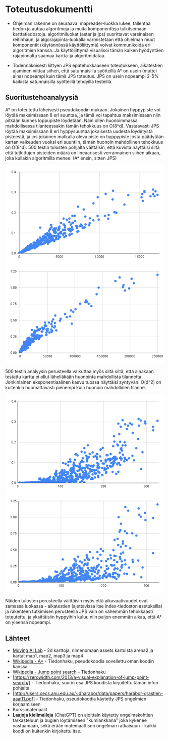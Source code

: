 # Toteutusdokumentti

- Ohjelman rakenne on seuraava: mapreader-luokka lukee, tallentaa tiedon ja auttaa algoritmeja ja muita komponentteja tulkitsemaan karttatiedostoja. algoritmiluokat (astar ja jps) suorittavat varsinaisen reitinhaun, ja algorajapinta-luokalla varmistetaan että ohjelman muut komponentit (käytännössä käyttöliittymä) voivat kommunikoida eri algoritmien kanssa. Ja käyttöliittymä visualisoi tämän kaiken hyödyntäen rajapinnalta saamaa kartta-ja algoritmidataa. 

- Todennäköisesti liittyen JPS epätehokkaaseen toteutukseen, aikatestien ajaminen viittaa siihen, että satunnaisilla syötteillä A* on usein (muttei aina) nopeampi kuin tämä JPS toteutus. JPS on usein nopeampi 2-5% kaikista satunnaisilla syötteillä tehdyillä testeillä.

## Suoritustehoanalyysiä

A* on toteutettu läheisesti pseudokoodin mukaan. Jokainen hyppypiste voi löytää maksimissaan 8 eri suuntaa, ja tämä voi tapahtua maksimissaan niin pitkään kunnes loppupiste löydetään. Näin ollen huonoimmassa mahdollisessa tilanteessakin tämän tehokkuus on O(8^d). Vastaavasti JPS löytää maksimissaan 8 eri hyppysuuntaa jokaisesta uudesta löydetystä pisteestä, ja jos jokainen matkalla oleva piste on hyppypiste josta päädytään kartan vaikeuden vuoksi eri suuntiin, tämän huonoin mahdollinen tehokkuus on O(8^d). 500 testin tulosten pohjalta väittäisin, että kuvista näyttäisi siltä että tutkittujen pisteiden määrä on lineaarisesti verrannainen siihen aikaan, joka kullakin algoritmilla menee. (A* ensin, sitten JPS)

![A* tutkittujen pisteiden määrä suhteessa aikaan](https://raw.githubusercontent.com/Mvaaras/tiralabra-2025/refs/heads/main/documentation/images/astar_examined.png)
![JPS tutkittujen pisteiden määrä suhteessa aikaan](https://github.com/Mvaaras/tiralabra-2025/blob/main/documentation/images/jps_examined.png)

500 testin analyysin perusteella vaikuttaa myös siltä siltä, että ainakaan testattu kartta ei ollut lähelläkään huonointa mahdollista tilannetta. Jonkinlainen eksponentiaalinen kasvu tuossa näyttäisi syntyvän. O(d^2) on kuitenkin huomattavasti pienempi kuin huonoin mahdollinen tilanne.

![A* reitin pituus suhteessa aikaan](https://github.com/Mvaaras/tiralabra-2025/blob/main/documentation/images/astar_pathlength.png)
![JPS reitin pituus pisteiden määrä suhteessa aikaan](https://github.com/Mvaaras/tiralabra-2025/blob/main/documentation/images/jps_pathlength.png)

Näiden tulosten perusteella väittäisin myös että aikavaativuudet ovat samassa luokassa - aikatestien (ajettavissa itse index-tiedoston asetuksilla) ja rakenteen tutkimisen perusteella JPS vain on vähemmän tehokkaasti toteutettu, ja yksittäisiin hyppyihin kuluu niin paljon enemmän aikaa, että A* on yleensä nopeampi.

## Lähteet

- [Moving AI Lab](https://movingai.com/benchmarks/grids.html) - 2d karttoja, nimenomaan assets kartoista arena2 ja kartat map1, map2, map3 ja map4
- [Wikipedia - A*](https://en.wikipedia.org/wiki/A*_search_algorithm) - Tiedonhaku, pseudokoodia sovellettu oman koodin kanssa
- [Wikipedia - Jump point search](https://en.wikipedia.org/wiki/Jump_point_search) - Tiedonhaku
- [https://zerowidth.com/2013/a-visual-explanation-of-jump-point-search/] - Tiedonhaku, suurin osa JPS koodista kirjoitettu tämän infon pohjalta
- [http://users.cecs.anu.edu.au/~dharabor/data/papers/harabor-grastien-aaai11.pdf] - Tiedonhaku, pseudokoodia käytetty JPS ongelmien korjaamiseen
- Kurssimateriaalit
- **Laajoja kielimalleja** (ChatGPT) on ajoittain käytetty ongelmakohtien tarkasteluun ja bugien löytämiseen "kumiankkana" joka kykenee vastaamaan, sekä erään matemaattisen ongelman ratkaisuun - kaikki koodi on kuitenkin kirjoitettu itse.
